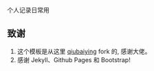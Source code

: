 个人记录日常用



## 致谢


1. 这个模板是从这里 [qiubaiying](https://github.com/qiubaiying/qiubaiying.github.io) fork 的, 感谢大佬。 
2. 感谢 Jekyll、Github Pages 和 Bootstrap!



